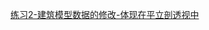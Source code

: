 [练习2-建筑模型数据的修改-体现在平立剖透视中](https://github.com/quanbinn/Learn-Revit-the-Parametric-Way/blob/master/chapters/%E7%AB%A03-%E7%94%A8%E5%8F%82%E6%95%B0%E7%9A%84%E6%96%B9%E6%B3%95%E4%BD%BF%E7%94%A8Revit%E7%9A%84%E9%AB%98%E7%BA%A7%E5%91%BD%E4%BB%A4/%E7%BB%83%E4%B9%A02-%E5%BB%BA%E7%AD%91%E6%A8%A1%E5%9E%8B%E6%95%B0%E6%8D%AE%E7%9A%84%E4%BF%AE%E6%94%B9-%E4%BD%93%E7%8E%B0%E5%9C%A8%E5%B9%B3%E7%AB%8B%E5%89%96%E9%80%8F%E8%A7%86%E4%B8%AD.md)
